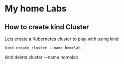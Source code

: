 # My home Labs

## How to create kind Cluster

Lets create a Kubernetes cluster to play with using [kind](https://kind.sigs.k8s.io/docs/user/quick-start/)

```
kind create cluster --name homelab
```


kind delete cluster --name homelab